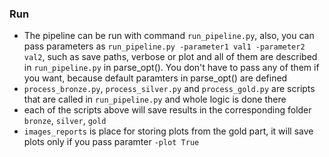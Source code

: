 ### Run
- The pipeline can be run with command `run_pipeline.py`, 
  also, you can pass parameters as `run_pipeline.py -parameter1 val1 -parameter2 val2`, 
  such as save paths, verbose or plot and all of them are described in 
  `run_pipeline.py` in parse_opt(). You don't have to pass any of them
  if you want, because default paramters in parse_opt() are defined
- `process_bronze.py`, `process_silver.py` and `process_gold.py` are
  scripts that are called in `run_pipeline.py` and whole logic is done
  there
- each of the scripts above will save results in the corresponding folder
  `bronze`, `silver`, `gold`
- `images_reports` is place for storing plots from the gold part, it will
  save plots only if you pass paramter `-plot True`

